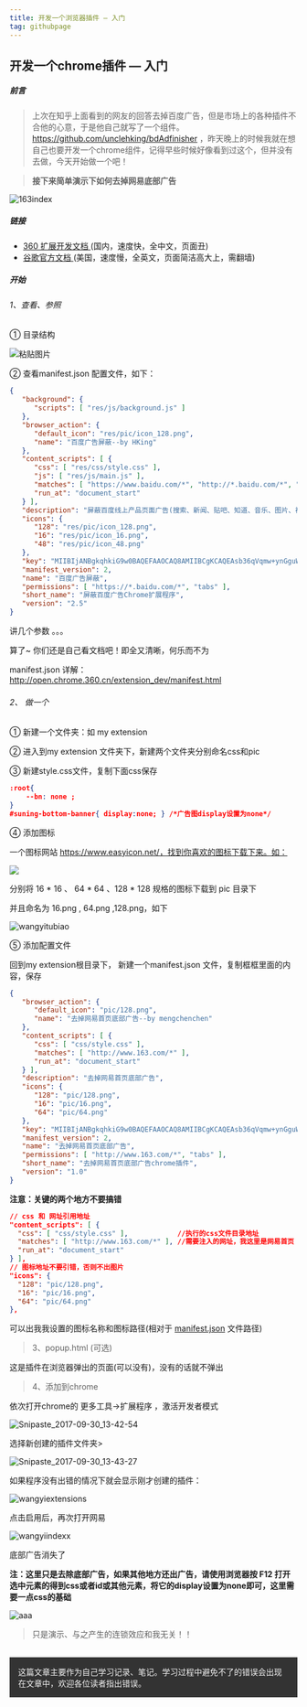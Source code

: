 ```yaml
---
title: 开发一个浏览器插件 — 入门
tag: githubpage
---
```


## 开发一个chrome插件 — 入门

##### 前言

> 上次在知乎上面看到的网友的回答去掉百度广告，但是市场上的各种插件不合他的心意，于是他自己就写了一个组件。https://github.com/unclehking/bdAdfinisher ，昨天晚上的时候我就在想自己也要开发一个chrome组件，记得早些时候好像看到过这个，但并没有去做，今天开始做一个吧！

> **接下来简单演示下如何去掉网易底部广告**

![163index](./images/20171109/163index.png)

##### 链接

- <a href='http://open.chrome.360.cn/extension_dev/overview.html'>360 扩展开发文档 </a> (国内，速度快，全中文，页面丑)
- <a href='https://developer.chrome.com/extensions/getstarted'>谷歌官方文档 </a> (美国，速度慢，全英文，页面简洁高大上，需翻墙)



##### 开始

###### 1、查看、参照

① 目录结构

![粘贴图片](./images/20171109/粘贴图片.png)



② 查看<a name='manifest'>manifest.json </a> 配置文件，如下：

```json
{
   "background": {
      "scripts": [ "res/js/background.js" ]
   },
   "browser_action": {
      "default_icon": "res/pic/icon_128.png",
      "name": "百度广告屏蔽--by HKing"
   },
   "content_scripts": [ {
      "css": [ "res/css/style.css" ],
      "js": [ "res/js/main.js" ],
      "matches": [ "https://www.baidu.com/*", "http://*.baidu.com/*", "https://*.baidu.com/*" ],
      "run_at": "document_start"
   } ],
   "description": "屏蔽百度线上产品页面广告(搜索、新闻、贴吧、知道、音乐、图片、视频、文库等); 点击扩展图标打开(如果已打开则切换到)百度页面，可当书签用，省去每次输入地址的麻烦。",
   "icons": {
      "128": "res/pic/icon_128.png",
      "16": "res/pic/icon_16.png",
      "48": "res/pic/icon_48.png"
   },
   "key": "MIIBIjANBgkqhkiG9w0BAQEFAAOCAQ8AMIIBCgKCAQEAsb36qVqmw+ynGguWnpOSMtIYqzMxrlEXZl+w+5+xX1qXPpDlBdunINt5wgs5TQkQyRU5+V+RjZKXOJwAGGU+BQ2nNfx0xd3SIKR2tviavZ1l74iDhWPwEX31uVTDGBGqtTyEGukqa6k05N2z/T8VbaY1RIoZjeVNloPfR44BuSdRTAOJrcxHX4uO3hpKPZXbv3SivUdLjdwOF9veGsAl2HXnXrKfvZDjH6UtRZfIEfaolpR4PqfcRVFNESWK6Vlp5CBFPUtzH00f++qgLKvQekDndt2jzkD3cjE3e0xdQt+qtXO264/5wung/cuD4rAu8Xc1hZD/SgA3BjewlretjQIDAQAB",
   "manifest_version": 2,
   "name": "百度广告屏蔽",
   "permissions": [ "https://*.baidu.com/*", "tabs" ],
   "short_name": "屏蔽百度广告Chrome扩展程序",
   "version": "2.5"
}
```

讲几个参数 。。。

算了~ 你们还是自己看文档吧！即全又清晰，何乐而不为 

manifest.json 详解：http://open.chrome.360.cn/extension_dev/manifest.html

###### 2、 做一个

① 新建一个文件夹：如 my extension

② 进入到my extension 文件夹下，新建两个文件夹分别命名css和pic

③ 新建style.css文件，复制下面css保存

```json
:root{
    --bn: none ;	
}
#suning-bottom-banner{ display:none; } /*广告图display设置为none*/
```

④ 添加图标

一个图标网站 https://www.easyicon.net/，找到你喜欢的图标下载下来。如：

<img src='https://www.easyicon.net/api/resizeApi.php?id=1108076&size=128'>

分别将 16 * 16 、 64 * 64 、128 * 128  规格的图标下载到 pic 目录下

并且命名为 16.png , 64.png ,128.png，如下

![wangyitubiao](./images/20171109/wangyitubiao.png)



⑤ 添加配置文件

回到my extension根目录下， 新建一个manifest.json 文件，复制框框里面的内容，保存

```json
{
   "browser_action": {
      "default_icon": "pic/128.png",
      "name": "去掉网易首页底部广告--by mengchenchen"
   },
   "content_scripts": [ {
      "css": [ "css/style.css" ],
      "matches": [ "http://www.163.com/*" ],
      "run_at": "document_start"
   } ],
   "description": "去掉网易首页底部广告",
   "icons": {
      "128": "pic/128.png",
      "16": "pic/16.png",
      "64": "pic/64.png"
   },
   "key": "MIIBIjANBgkqhkiG9w0BAQEFAAOCAQ8AMIIBCgKCAQEAsb36qVqmw+ynGguWnpOSMtIYqzMxrlEXZl+w+5+xX1qXPpDlBdunINt5wgs5TQkQyRU5+V+RjZKXOJwAGGU+BQ2nNfx0xd3SIKR2tviavZ1l74iDhWPwEX31uVTDGBGqtTyEGukqa6k05N2z/T8VbaY1RIoZjeVNloPfR44BuSdRTAOJrcxHX4uO3hpKPZXbv3SivUdLjdwOF9veGsAl2HXnXrKfvZDjH6UtRZfIEfaolpR4PqfcRVFNESWK6Vlp5CBFPUtzH00f++qgLKvQekDndt2jzkD3cjE3e0xdQt+qtXO264/5wung/cuD4rAu8Xc1hZD/SgA3BjewlretjQIDAQAB",
   "manifest_version": 2,
   "name": "去掉网易首页底部广告",
   "permissions": [ "http://www.163.com/*", "tabs" ],
   "short_name": "去掉网易首页底部广告chrome插件",
   "version": "1.0"
}
```

**注意：关键的两个地方不要搞错**

```json
// css 和 网址引用地址
"content_scripts": [ {
  "css": [ "css/style.css" ],			 //执行的css文件目录地址
  "matches": [ "http://www.163.com/*" ], //需要注入的网址，我这里是网易首页
  "run_at": "document_start"
} ],
// 图标地址不要引错，否则不出图片
"icons": {
  "128": "pic/128.png",
  "16": "pic/16.png",
  "64": "pic/64.png"
},
```

可以出我我设置的图标名称和图标路径(相对于 <a href='manifest'>manifest.json</a> 文件路径)

> 3、popup.html (可选)

这是插件在浏览器弹出的页面(可以没有)，没有的话就不弹出

> 4、添加到chrome

依次打开chrome的 更多工具->扩展程序 ，激活开发者模式

![Snipaste_2017-09-30_13-42-54](./images/20171109/Snipaste_2017-09-30_13-42-54.png)

选择新创建的插件文件夹>

![Snipaste_2017-09-30_13-43-27](./images/20171109/Snipaste_2017-09-30_13-43-27.png)

如果程序没有出错的情况下就会显示刚才创建的插件：

![wangyiextensions](./images/20171109/wangyiextensions.png)

点击启用后，再次打开网易

![wangyiindexx](./images/20171109/wangyiindexx.png)



底部广告消失了

**注：这里只是去除底部广告，如果其他地方还出广告，请使用浏览器按 F12 打开选中元素的得到css或者id或其他元素，将它的display设置为none即可，这里需要一点css的基础**

![aaa](./images/20171109/aaa.png)



> 只是演示、与之产生的连锁效应和我无关！！

<br><span style='padding:15px;display:block;background:#333;color:#f5f5f5;font-size:14px'>这篇文章主要作为自己学习记录、笔记。学习过程中避免不了的错误会出现在文章中，欢迎各位读者指出错误。</span>